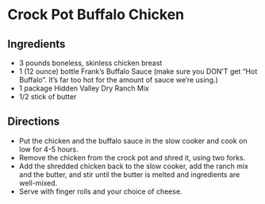 # Crock Pot Buffalo Chicken
## Ingredients
- 3 pounds boneless, skinless chicken breast
- 1 (12 ounce) bottle Frank’s Buffalo Sauce (make sure you DON’T get “Hot Buffalo”. It’s far too hot for the amount of sauce we’re using.)
- 1 package Hidden Valley Dry Ranch Mix
- 1/2 stick of butter
## Directions
- Put the chicken and the buffalo sauce in the slow cooker and cook on low for 4-5 hours.
- Remove the chicken from the crock pot and shred it, using two forks.
- Add the shredded chicken back to the slow cooker, add the ranch mix and the butter, and stir until the butter is melted and ingredients are well-mixed.
- Serve with finger rolls and your choice of cheese.

